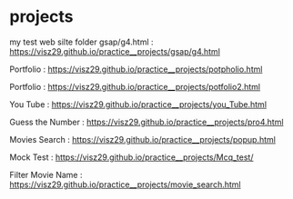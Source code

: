 # projects
my test web silte 
folder gsap/g4.html : https://visz29.github.io/practice__projects/gsap/g4.html

Portfolio : https://visz29.github.io/practice__projects/potpholio.html

Portfolio : https://visz29.github.io/practice__projects/potfolio2.html

You Tube  : https://visz29.github.io/practice__projects/you_Tube.html

Guess the Number :  https://visz29.github.io/practice__projects/pro4.html

Movies Search :  https://visz29.github.io/practice__projects/popup.html

Mock Test :  https://visz29.github.io/practice__projects/Mcq_test/

Filter Movie Name :  https://visz29.github.io/practice__projects/movie_search.html
